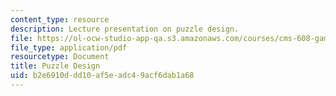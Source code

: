 ```yaml
---
content_type: resource
description: Lecture presentation on puzzle design.
file: https://ol-ocw-studio-app-qa.s3.amazonaws.com/courses/cms-608-game-design-spring-2008/b2e6910ddd10af5eadc49acf6dab1a68_MITCMS_608s08_lec30.pdf
file_type: application/pdf
resourcetype: Document
title: Puzzle Design
uid: b2e6910d-dd10-af5e-adc4-9acf6dab1a68
---
```

